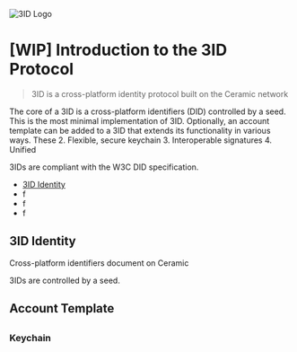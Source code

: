 ![3ID Logo](https://uploads-ssl.webflow.com/5ebcbef3ac4954196dcdc7b5/5ebf4cbf6f47032c789b2074_3ID%20Github.png)

# [WIP] Introduction to the 3ID Protocol
> 3ID is a cross-platform identity protocol built on the Ceramic network

The core of a 3ID is a cross-platform identifiers (DID) controlled by a seed. This is the most minimal implementation of 3ID. Optionally, an account template can be added to a 3ID that extends its functionality in various ways.
These 
2. Flexible, secure keychain
3. Interoperable signatures
4. Unified

3IDs are compliant with the W3C DID specification.

- [3ID Identity](#3id-identity)
- f
- f
- f

## 3ID Identity
Cross-platform identifiers document on Ceramic

3IDs are controlled by a seed.

## Account Template

##

### Keychain

### 
